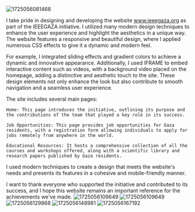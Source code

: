 ![1725056081468](https://github.com/user-attachments/assets/c71f7cfa-bea6-4df4-adaa-d11ccee2c65d)

I take pride in designing and developing the website www.ieeegaza.org as part of the IEEEGAZA initiative. I utilized many modern design techniques to enhance the user experience and highlight the aesthetics in a unique way. The website features a responsive and beautiful design, where I applied numerous CSS effects to give it a dynamic and modern feel.

For example, I integrated sliding effects and gradient colors to achieve a dynamic and innovative appearance. Additionally, I used IFRAME to embed interactive content such as videos, with a background video placed on the homepage, adding a distinctive and aesthetic touch to the site. These design elements not only enhance the look but also contribute to smooth navigation and a seamless user experience.

The site includes several main pages:

    Home: This page introduces the initiative, outlining its purpose and the contributions of the team that played a key role in its success.
    
    Job Opportunities: This page provides job opportunities for Gaza residents, with a registration form allowing individuals to apply for jobs remotely from anywhere in the world.
    
    Educational Resources: It hosts a comprehensive collection of all the courses and workshops offered, along with a scientific library and research papers published by Gaza residents.

I used modern techniques to create a design that meets the website's needs and presents its features in a cohesive and mobile-friendly manner.

I want to thank everyone who supported the initiative and contributed to its success, and I hope this website remains an important reference for the achievements we've made.
![1725056109649](https://github.com/user-attachments/assets/c4f41321-4e8c-4693-aa93-498e7a0c7d11)
![1725056109649](https://github.com/user-attachments/assets/46336ee7-8710-4df8-8dfb-18e960469432)
![1725056129868](https://github.com/user-attachments/assets/562ca680-6611-4019-be84-1a3042c557d5)
![1725056148981](https://github.com/user-attachments/assets/a754ddaa-7a3e-4ae0-ad61-16a8c6c14b8b)
![1725056167192](https://github.com/user-attachments/assets/658a1c36-d2b0-4f92-a400-83ef2e750ea0)
